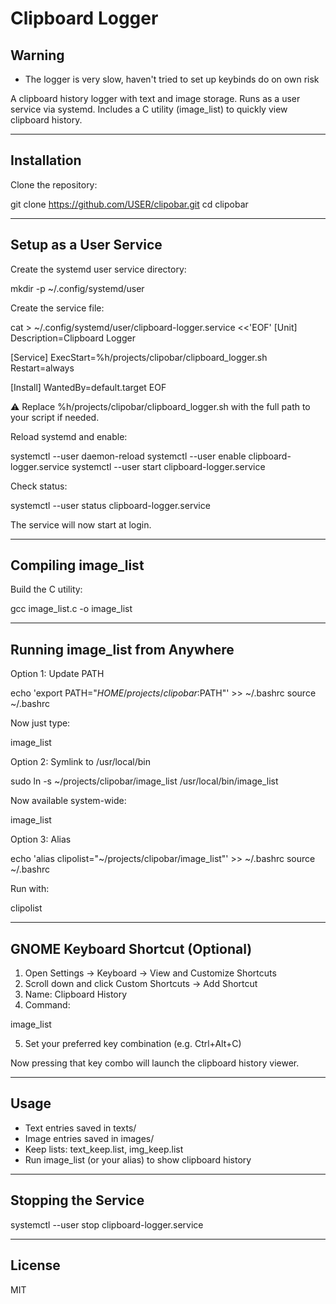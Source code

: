 # Clipboard Logger

## Warning
- The logger is very slow, haven't tried to set up keybinds do on own risk

A clipboard history logger with text and image storage. Runs as a user service via systemd. Includes a C utility (image_list) to quickly view clipboard history.

---

## Installation

Clone the repository:

git clone https://github.com/USER/clipobar.git
cd clipobar

---

## Setup as a User Service

Create the systemd user service directory:

mkdir -p ~/.config/systemd/user

Create the service file:

cat > ~/.config/systemd/user/clipboard-logger.service <<'EOF'
[Unit]
Description=Clipboard Logger

[Service]
ExecStart=%h/projects/clipobar/clipboard_logger.sh
Restart=always

[Install]
WantedBy=default.target
EOF

⚠️ Replace %h/projects/clipobar/clipboard_logger.sh with the full path to your script if needed.

Reload systemd and enable:

systemctl --user daemon-reload
systemctl --user enable clipboard-logger.service
systemctl --user start clipboard-logger.service

Check status:

systemctl --user status clipboard-logger.service

The service will now start at login.

---

## Compiling image_list

Build the C utility:

gcc image_list.c -o image_list

---

## Running image_list from Anywhere

Option 1: Update PATH

echo 'export PATH="$HOME/projects/clipobar:$PATH"' >> ~/.bashrc
source ~/.bashrc

Now just type:

image_list

Option 2: Symlink to /usr/local/bin

sudo ln -s ~/projects/clipobar/image_list /usr/local/bin/image_list

Now available system-wide:

image_list

Option 3: Alias

echo 'alias clipolist="~/projects/clipobar/image_list"' >> ~/.bashrc
source ~/.bashrc

Run with:

clipolist

---

## GNOME Keyboard Shortcut (Optional)

1. Open Settings → Keyboard → View and Customize Shortcuts
2. Scroll down and click Custom Shortcuts → Add Shortcut
3. Name: Clipboard History
4. Command:

image_list

5. Set your preferred key combination (e.g. Ctrl+Alt+C)

Now pressing that key combo will launch the clipboard history viewer.

---

## Usage

- Text entries saved in texts/
- Image entries saved in images/
- Keep lists: text_keep.list, img_keep.list
- Run image_list (or your alias) to show clipboard history

---

## Stopping the Service

systemctl --user stop clipboard-logger.service

---

## License

MIT
